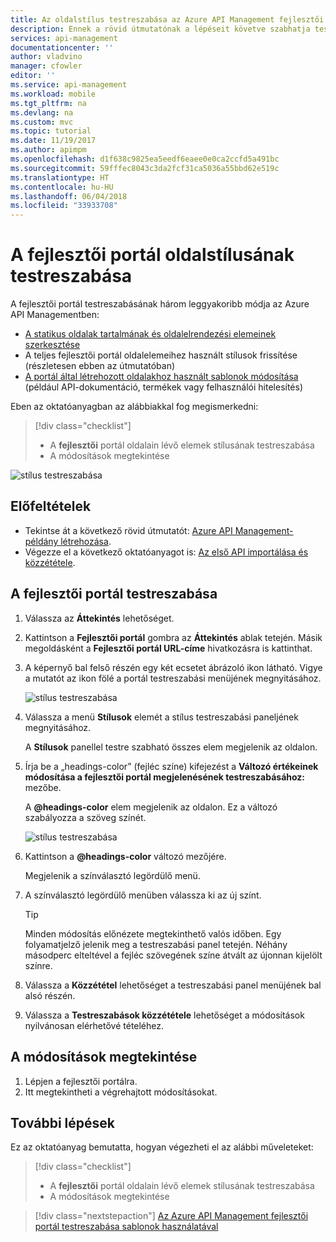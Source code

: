 ```yaml
---
title: Az oldalstílus testreszabása az Azure API Management fejlesztői portálon | Microsoft Docs
description: Ennek a rövid útmutatónak a lépéseit követve szabhatja testre az elemek stílusát az Azure API Management fejlesztői portálon.
services: api-management
documentationcenter: ''
author: vladvino
manager: cfowler
editor: ''
ms.service: api-management
ms.workload: mobile
ms.tgt_pltfrm: na
ms.devlang: na
ms.custom: mvc
ms.topic: tutorial
ms.date: 11/19/2017
ms.author: apimpm
ms.openlocfilehash: d1f638c9825ea5eedf6eaee0e0ca2ccfd5a491bc
ms.sourcegitcommit: 59fffec8043c3da2fcf31ca5036a55bbd62e519c
ms.translationtype: HT
ms.contentlocale: hu-HU
ms.lasthandoff: 06/04/2018
ms.locfileid: "33933708"
---
```

# <a name="customize-the-style-of-the-developer-portal-pages"></a>A fejlesztői portál oldalstílusának testreszabása

A fejlesztői portál testreszabásának három leggyakoribb módja az Azure API Managementben:
 
* [A statikus oldalak tartalmának és oldalelrendezési elemeinek szerkesztése](api-management-modify-content-layout.md)
* A teljes fejlesztői portál oldalelemeihez használt stílusok frissítése (részletesen ebben az útmutatóban)
* [A portál által létrehozott oldalakhoz használt sablonok módosítása](api-management-developer-portal-templates.md) (például API-dokumentáció, termékek vagy felhasználói hitelesítés)

Eben az oktatóanyagban az alábbiakkal fog megismerkedni:

> [!div class="checklist"]
> * A **fejlesztői** portál oldalain lévő elemek stílusának testreszabása
> * A módosítások megtekintése

![stílus testreszabása](./media/modify-developer-portal-style/developer_portal.png)

## <a name="prerequisites"></a>Előfeltételek

+ Tekintse át a következő rövid útmutatót: [Azure API Management-példány létrehozása](get-started-create-service-instance.md).
+ Végezze el a következő oktatóanyagot is: [Az első API importálása és közzététele](import-and-publish.md).

## <a name="customize-the-developer-portal"></a>A fejlesztői portál testreszabása

1. Válassza az **Áttekintés** lehetőséget.
2. Kattintson a **Fejlesztői portál** gombra az **Áttekintés** ablak tetején. Másik megoldásként a **Fejlesztői portál URL-címe** hivatkozásra is kattinthat.
3. A képernyő bal felső részén egy két ecsetet ábrázoló ikon látható. Vigye a mutatót az ikon fölé a portál testreszabási menüjének megnyitásához.

    ![stílus testreszabása](./media/modify-developer-portal-style/modify-developer-portal-style01.png)
4. Válassza a menü **Stílusok** elemét a stílus testreszabási paneljének megnyitásához.

    A **Stílusok** panellel testre szabható összes elem megjelenik az oldalon.
5. Írja be a „headings-color” (fejléc színe) kifejezést a **Változó értékeinek módosítása a fejlesztői portál megjelenésének testreszabásához:** mezőbe.

    A **@headings-color** elem megjelenik az oldalon. Ez a változó szabályozza a szöveg színét.

    ![stílus testreszabása](./media/modify-developer-portal-style/modify-developer-portal-style02.png)
    
6. Kattintson a **@headings-color** változó mezőjére. 
    
    Megjelenik a színválasztó legördülő menü.
7. A színválasztó legördülő menüben válassza ki az új színt.

    > [!TIP]
    > Minden módosítás előnézete megtekinthető valós időben. Egy folyamatjelző jelenik meg a testreszabási panel tetején. Néhány másodperc elteltével a fejléc szövegének színe átvált az újonnan kijelölt színre.

8. Válassza a **Közzététel** lehetőséget a testreszabási panel menüjének bal alsó részén.
9. Válassza a **Testreszabások közzététele** lehetőséget a módosítások nyilvánosan elérhetővé tételéhez.

## <a name="view-your-change"></a>A módosítások megtekintése

1. Lépjen a fejlesztői portálra.
2. Itt megtekintheti a végrehajtott módosításokat.

## <a name="next-steps"></a>További lépések

Ez az oktatóanyag bemutatta, hogyan végezheti el az alábbi műveleteket:

> [!div class="checklist"]
> * A **fejlesztői** portál oldalain lévő elemek stílusának testreszabása
> * A módosítások megtekintése

> [!div class="nextstepaction"]
> [Az Azure API Management fejlesztői portál testreszabása sablonok használatával](api-management-developer-portal-templates.md)